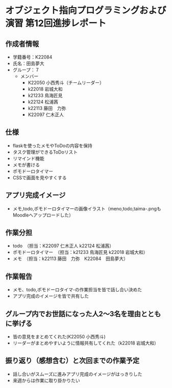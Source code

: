 # オブジェクト指向プログラミングおよび演習 第12回進捗レポート

## 作成者情報

- 学籍番号：K22084
- 氏名：田島夢大
- グループ：７
  - メンバー
    -	K22050 小西秀斗（チームリーダー）
    - k22018 岩城大和
    - k21233 鳥海匠見
    - k22124 松浦茜
    - k22113 藤田　力弥
    -	K22097 仁木正人
## 仕様

- flaskを使ったメモやToDoの内容を保持
- タスク管理ができるToDoリスト
- リマインド機能
- メモが書ける
- ポモドーロタイマー
- CSSで画面を見やすくする

## アプリ完成イメージ

- メモ,todo,ポモドーロタイマーの画像イラスト（meno,todo,taima-.pngもMoodleへアップロードした）

## 作業分担

- todo　（担当：K22097 仁木正人 k22124 松浦茜）
- ポモドーロタイマー　（担当：k21233 鳥海匠見 k22018 岩城大和）
- メモ　（担当：k22113 藤田　力弥　K22084　田島夢大）


## 作業報告

- メモ、todo,ポモドーロタイマ-の作業担当を皆で話し合い決めた
- アプリ完成のイメージを皆で共有した

## グループ内でお世話になった人2〜3名を理由とともに挙げる

- 皆の意見をまとめてくれた(K22050 小西秀斗)
- リーダーがまとめやすいように情報共有してくれた（k22018 岩城大和）


## 振り返り（感想含む）と次回までの作業予定

- 話し合いがスムーズに進みアプリ完成のイメージがはっきりした
- 来週からは作業に取り掛かりたい

